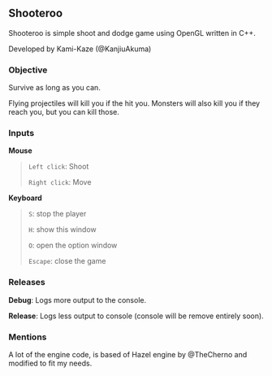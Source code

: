 Shooteroo
---

Shooteroo is simple shoot and dodge game using OpenGL written in C++.

Developed by Kami-Kaze (@KanjiuAkuma)

### Objective
Survive as long as you can.

Flying projectiles will kill you if the hit you.
Monsters will also kill you if they reach you, but you can kill those.

### Inputs
__Mouse__
>   `Left click`: Shoot
>
>   `Right click`: Move

__Keyboard__
>   `S`: stop the player
>
>   `H`: show this window
>
>   `O`: open the option window
>
>   `Escape`: close the game


###  Releases
__Debug__: Logs more output to the console.

__Release__: Logs less output to console (console will be remove entirely soon).  

### Mentions
A lot of the engine code, is based of Hazel engine by @TheCherno and modified to fit my needs.